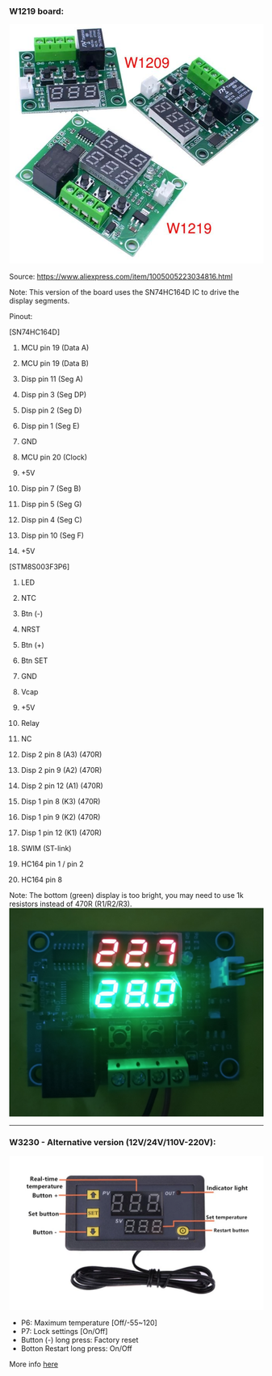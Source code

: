 ### W1219 board:

![image](https://raw.githubusercontent.com/rtek1000/W1209-firmware-modified/master/W1219-firmware-Dual-display/Doc/Dual_display.jpg)

Source: https://www.aliexpress.com/item/1005005223034816.html

Note: This version of the board uses the SN74HC164D IC to drive the display segments.

Pinout:

[SN74HC164D]
1. MCU pin 19 (Data A)
2. MCU pin 19 (Data B)
3. Disp pin 11 (Seg A)
4. Disp pin 3 (Seg DP)
5. Disp pin 2 (Seg D)
6. Disp pin 1 (Seg E)
7. GND

8. MCU pin 20 (Clock)
9. +5V
10. Disp pin 7 (Seg B)
11. Disp pin 5 (Seg G)
12. Disp pin 4 (Seg C)
13. Disp pin 10 (Seg F)
14. +5V


[STM8S003F3P6]
1. LED
2. NTC
3. Btn (-)
4. NRST
5. Btn (+)
6. Btn SET
7. GND
8. Vcap
9. +5V
10. Relay

11. NC
12. Disp 2 pin 8 (A3) (470R)
13. Disp 2 pin 9 (A2) (470R)
14. Disp 2 pin 12 (A1) (470R)
15. Disp 1 pin 8 (K3) (470R)
16. Disp 1 pin 9 (K2) (470R)
17. Disp 1 pin 12 (K1) (470R)
18. SWIM (ST-link)
19. HC164 pin 1 / pin 2
20. HC164 pin 8

Note: The bottom (green) display is too bright, you may need to use 1k resistors instead of 470R (R1/R2/R3).
![image](https://raw.githubusercontent.com/rtek1000/W1209-firmware-modified/master/W1219-firmware-Dual-display/Doc/W1219_Displays.png)

----------

### W3230 - Alternative version (12V/24V/110V-220V):
![image](https://raw.githubusercontent.com/rtek1000/W1209-firmware-modified/master/W3230-firmware-Dual-display/Doc/W3230.png)

- P6: Maximum temperature [Off/-55~120]
- P7: Lock settings [On/Off]
- Button (-) long press: Factory reset
- Botton Restart long press: On/Off

More info [here](https://github.com/rtek1000/W1209-firmware-modified/tree/master/W3230-firmware-Dual-display)

